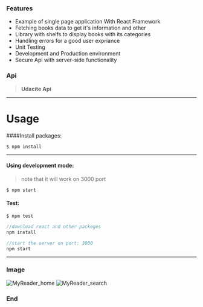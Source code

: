 ### Features

- Example of single page application With React Framework
- Fetching books data to get it's information and other
- Library with shelfs to display books with its categories
- Handling errors for a good user expriance
- Unit Testing
- Development and Production environment
- Secure Api with server-side functionality

### Api

> **Udacite Api**

---

# Usage

####Install packages:

`$ npm install`

---

#### Using development mode:

> note that it will work on 3000 port

`$ npm start`

#### Test:

`$ npm test`

```javascript
//download react and other packeges
npm install

//start the server on port: 3000
npm start
```

---

### Image
![MyReader_home](https://user-images.githubusercontent.com/74325729/115495982-09866300-a269-11eb-8ba1-328b572a9251.png)
![MyReader_search](https://user-images.githubusercontent.com/74325729/115495990-0c815380-a269-11eb-8e3c-45785cecda86.png)

### End

